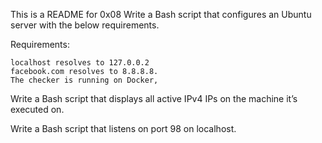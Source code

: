 This is a README for 0x08
Write a Bash script that configures an Ubuntu server with the below requirements.

Requirements:

    localhost resolves to 127.0.0.2
    facebook.com resolves to 8.8.8.8.
    The checker is running on Docker,

Write a Bash script that displays all active IPv4 IPs on the machine it’s executed on.


Write a Bash script that listens on port 98 on localhost.
